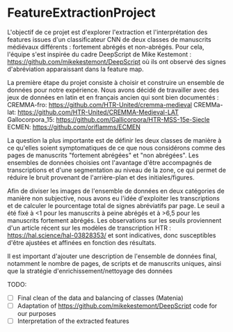 # FeatureExtractionProject
L'objectif de ce projet est d'explorer l'extraction et l'interprétation des features issues d'un classificateur CNN de deux classes de manuscrits médiévaux différents : fortement abrégés et non-abrégés. Pour cela, l'équipe s'est inspirée du cadre DeepScript de Mike Kestemont : https://github.com/mikekestemont/DeepScript où ils ont observé des signes d'abréviation apparaissant dans la feature map.

La première étape du projet consiste à choisir et construire un ensemble de données pour notre expérience. Nous avons décidé de travailler avec des jeux de données en latin et en français ancien qui sont bien documentés :
CREMMA-fro: https://github.com/HTR-United/cremma-medieval
CREMMa-lat: https://github.com/HTR-United/CREMMA-Medieval-LAT 
Gallocorpora_15: https://github.com/Gallicorpora/HTR-MSS-15e-Siecle 
ECMEN: https://github.com/oriflamms/ECMEN

La question la plus importante est de définir les deux classes de manière à ce qu'elles soient symptomatiques de ce que nous considérons comme des pages de manuscrits "fortement abrégées" et "non abrégées". Les ensembles de données choisies ont l'avantage d'être accompagnés de transcriptions et d'une segmentation au niveau de la zone, ce qui permet de réduire le bruit provenant de l'arrière-plan et des initiales/figures.

Afin de diviser les images de l'ensemble de données en deux catégories de manière non subjective, nous avons eu l'idée d'exploiter les transcriptions et de calculer le pourcentage total de signes abréviatifs par page. Le seuil a été fixé à <1 pour les manuscrits à peine abrégés et à >6,5 pour les manuscrits fortement abrégés. Les observations sur les seuils proviennent d'un article récent sur les modèles de transcription HTR : https://hal.science/hal-03828353/ et sont indicatives, donc susceptibles d'être ajustées et affinées en fonction des résultats.

Il est important d'ajouter une description de l'ensemble de données final, notamment le nombre de pages, de scripts et de manuscrits uniques, ainsi que la stratégie d'enrichissement/nettoyage des données

TODO:

- [ ] Final clean of the data and balancing of classes (Matenia)
- [ ] Adaptation of https://github.com/mikekestemont/DeepScript code for our purposes
- [ ] Interpretation of the extracted features
